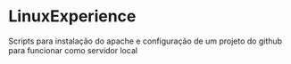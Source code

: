 # LinuxExperience
Scripts para instalação do apache e configuração de um projeto do github para funcionar como servidor local
